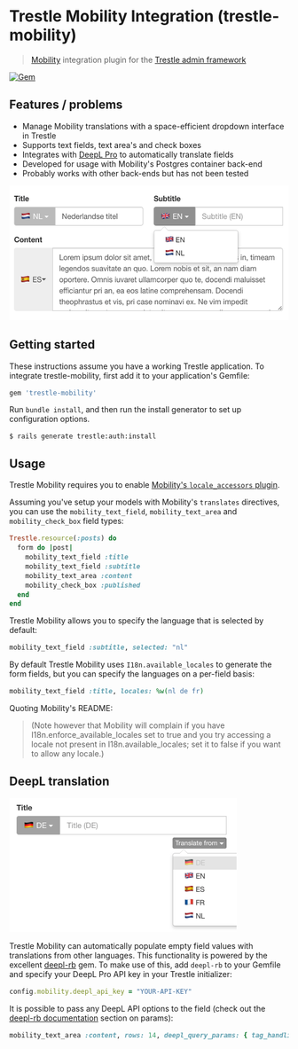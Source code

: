 # Trestle Mobility Integration (trestle-mobility)

> [Mobility](https://github.com/shioyama/mobility) integration plugin for the [Trestle admin framework](https://trestle.io)

[![Gem](https://img.shields.io/gem/v/trestle-mobility.svg)](https://rubygems.org/gems/trestle-mobility)

## Features / problems

- Manage Mobility translations with a space-efficient dropdown interface in Trestle
- Supports text fields, text area's and check boxes
- Integrates with [DeepL Pro](https://www.deepl.com/pro.html) to automatically translate fields
- Developed for usage with Mobility's Postgres container back-end
- Probably works with other back-ends but has not been tested

<img src="/screenshot.png?raw=true" width="529" height="242" alt="Trestle Mobility screenshot" />

## Getting started

These instructions assume you have a working Trestle application. To integrate trestle-mobility, first add it to your application's Gemfile:

```ruby
gem 'trestle-mobility'
```

Run `bundle install`, and then run the install generator to set up configuration options.

    $ rails generate trestle:auth:install

## Usage

Trestle Mobility requires you to enable [Mobility's `locale_accessors` plugin](https://github.com/shioyama/mobility#getset).

Assuming you've setup your models with Mobility's `translates` directives, you can use the `mobility_text_field`, `mobility_text_area` and `mobility_check_box` field types:

```ruby
Trestle.resource(:posts) do
  form do |post|
    mobility_text_field :title
    mobility_text_field :subtitle
    mobility_text_area :content
    mobility_check_box :published
  end
end
```

Trestle Mobility allows you to specify the language that is selected by default:

```ruby
mobility_text_field :subtitle, selected: "nl"
```

By default Trestle Mobility uses `I18n.available_locales` to generate the form fields, but you can specify the languages on a per-field basis:

```ruby
mobility_text_field :title, locales: %w(nl de fr)
```

Quoting Mobility's README:

> (Note however that Mobility will complain if you have I18n.enforce_available_locales set to true and you try accessing a locale not present in I18n.available_locales; set it to false if you want to allow any locale.)

## DeepL translation

<img src="/screenshot-deepl.png?raw=true" width="410" height="241" alt="Trestle Mobility DeepL integration screenshot" />

Trestle Mobility can automatically populate empty field values with translations from other languages. This functionality is powered by the excellent [deepl-rb](https://github.com/wikiti/deepl-rb) gem. To make use of this, add `deepl-rb` to your Gemfile and specify your DeepL Pro API key in your Trestle initializer:

```ruby
config.mobility.deepl_api_key = "YOUR-API-KEY"
```

It is possible to pass any DeepL API options to the field (check out the [deepl-rb documentation](https://github.com/wikiti/deepl-rb#translate) section on params):

```ruby
mobility_text_area :content, rows: 14, deepl_query_params: { tag_handling: "xml" }
```
